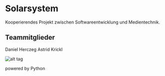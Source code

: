 # Solarsystem
Kooperierendes Projekt zwischen Softwareentwicklung und Medientechnik.

Teammitglieder
---
Daniel Herczeg
Astrid Krickl

![alt tag](http://i60.tinypic.com/2chq9a8.jpg)

powered by Python
